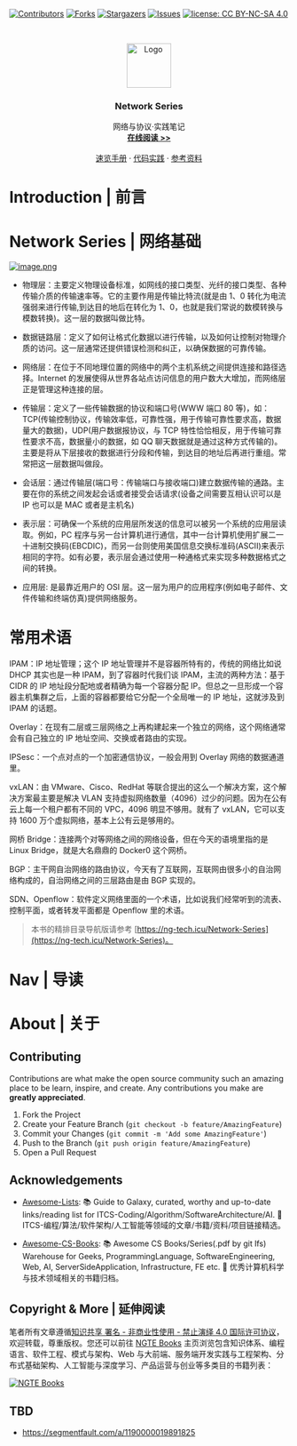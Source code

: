 [![Contributors][contributors-shield]][contributors-url]
[![Forks][forks-shield]][forks-url]
[![Stargazers][stars-shield]][stars-url]
[![Issues][issues-shield]][issues-url]
[![license: CC BY-NC-SA 4.0](https://img.shields.io/badge/license-CC%20BY--NC--SA%204.0-lightgrey.svg)][license-url]

<!-- PROJECT LOGO -->
<br />
<p align="center">
  <a href="https://github.com/wx-chevalier/Network-Series">
    <img src="https://s2.ax1x.com/2020/01/06/lr21MT.png" alt="Logo" width="80" height="80">
  </a>

  <h3 align="center">Network Series</h3>

  <p align="center">
    网络与协议·实践笔记
    <br />
    <a href="https://github.com/wx-chevalier/Network-Series"><strong>在线阅读 >> </strong></a>
    <br />
    <br />
    <a href="https://github.com/wx-chevalier/Network-Series">速览手册</a>
    ·
    <a href="https://github.com/wx-chevalier/Network-Series/issues">代码实践</a>
    ·
    <a href="https://github.com/wx-chevalier/Network-Series/issues">参考资料</a>
  </p>
</p>

<!-- ABOUT THE PROJECT -->

# Introduction | 前言

# Network Series | 网络基础

[![image.png](https://i.postimg.cc/tT00Xqns/image.png)](https://postimg.cc/gwKtsPDp)

- 物理层：主要定义物理设备标准，如网线的接口类型、光纤的接口类型、各种传输介质的传输速率等。它的主要作用是传输比特流(就是由 1、0 转化为电流强弱来进行传输,到达目的地后在转化为 1、0，也就是我们常说的数模转换与模数转换)。这一层的数据叫做比特。

- 数据链路层：定义了如何让格式化数据以进行传输，以及如何让控制对物理介质的访问。这一层通常还提供错误检测和纠正，以确保数据的可靠传输。

- 网络层：在位于不同地理位置的网络中的两个主机系统之间提供连接和路径选择。Internet 的发展使得从世界各站点访问信息的用户数大大增加，而网络层正是管理这种连接的层。

- 传输层：定义了一些传输数据的协议和端口号(WWW 端口 80 等)，如：TCP(传输控制协议，传输效率低，可靠性强，用于传输可靠性要求高，数据量大的数据)，UDP(用户数据报协议，与 TCP 特性恰恰相反，用于传输可靠性要求不高，数据量小的数据，如 QQ 聊天数据就是通过这种方式传输的)。主要是将从下层接收的数据进行分段和传输，到达目的地址后再进行重组。常常把这一层数据叫做段。

- 会话层：通过传输层(端口号：传输端口与接收端口)建立数据传输的通路。主要在你的系统之间发起会话或者接受会话请求(设备之间需要互相认识可以是 IP 也可以是 MAC 或者是主机名)

- 表示层：可确保一个系统的应用层所发送的信息可以被另一个系统的应用层读取。例如，PC 程序与另一台计算机进行通信，其中一台计算机使用扩展二一十进制交换码(EBCDIC)，而另一台则使用美国信息交换标准码(ASCII)来表示相同的字符。如有必要，表示层会通过使用一种通格式来实现多种数据格式之间的转换。

- 应用层: 是最靠近用户的 OSI 层。这一层为用户的应用程序(例如电子邮件、文件传输和终端仿真)提供网络服务。

# 常用术语

IPAM：IP 地址管理；这个 IP 地址管理并不是容器所特有的，传统的网络比如说 DHCP 其实也是一种 IPAM，到了容器时代我们谈 IPAM，主流的两种方法：基于 CIDR 的 IP 地址段分配地或者精确为每一个容器分配 IP。但总之一旦形成一个容器主机集群之后，上面的容器都要给它分配一个全局唯一的 IP 地址，这就涉及到 IPAM 的话题。

Overlay：在现有二层或三层网络之上再构建起来一个独立的网络，这个网络通常会有自己独立的 IP 地址空间、交换或者路由的实现。

IPSesc：一个点对点的一个加密通信协议，一般会用到 Overlay 网络的数据通道里。

vxLAN：由 VMware、Cisco、RedHat 等联合提出的这么一个解决方案，这个解决方案最主要是解决 VLAN 支持虚拟网络数量（4096）过少的问题。因为在公有云上每一个租户都有不同的 VPC，4096 明显不够用。就有了 vxLAN，它可以支持 1600 万个虚拟网络，基本上公有云是够用的。

网桥 Bridge：连接两个对等网络之间的网络设备，但在今天的语境里指的是 Linux Bridge，就是大名鼎鼎的 Docker0 这个网桥。

BGP：主干网自治网络的路由协议，今天有了互联网，互联网由很多小的自治网络构成的，自治网络之间的三层路由是由 BGP 实现的。

SDN、Openflow：软件定义网络里面的一个术语，比如说我们经常听到的流表、控制平面，或者转发平面都是 Openflow 里的术语。

> 本书的精排目录导航版请参考 [https://ng-tech.icu/Network-Series](https://ng-tech.icu/Network-Series)。

# Nav | 导读

# About | 关于

<!-- CONTRIBUTING -->

## Contributing

Contributions are what make the open source community such an amazing place to be learn, inspire, and create. Any contributions you make are **greatly appreciated**.

1. Fork the Project
2. Create your Feature Branch (`git checkout -b feature/AmazingFeature`)
3. Commit your Changes (`git commit -m 'Add some AmazingFeature'`)
4. Push to the Branch (`git push origin feature/AmazingFeature`)
5. Open a Pull Request

<!-- ACKNOWLEDGEMENTS -->

## Acknowledgements

- [Awesome-Lists](https://github.com/wx-chevalier/Awesome-Lists): 📚 Guide to Galaxy, curated, worthy and up-to-date links/reading list for ITCS-Coding/Algorithm/SoftwareArchitecture/AI. 💫 ITCS-编程/算法/软件架构/人工智能等领域的文章/书籍/资料/项目链接精选。

- [Awesome-CS-Books](https://github.com/wx-chevalier/Awesome-CS-Books): :books: Awesome CS Books/Series(.pdf by git lfs) Warehouse for Geeks, ProgrammingLanguage, SoftwareEngineering, Web, AI, ServerSideApplication, Infrastructure, FE etc. :dizzy: 优秀计算机科学与技术领域相关的书籍归档。

## Copyright & More | 延伸阅读

笔者所有文章遵循[知识共享 署名 - 非商业性使用 - 禁止演绎 4.0 国际许可协议](https://creativecommons.org/licenses/by-nc-nd/4.0/deed.zh)，欢迎转载，尊重版权。您还可以前往 [NGTE Books](https://ng-tech.icu/books/) 主页浏览包含知识体系、编程语言、软件工程、模式与架构、Web 与大前端、服务端开发实践与工程架构、分布式基础架构、人工智能与深度学习、产品运营与创业等多类目的书籍列表：

[![NGTE Books](https://s2.ax1x.com/2020/01/18/19uXtI.png)](https://ng-tech.icu/books/)

<!-- MARKDOWN LINKS & IMAGES -->
<!-- https://www.markdownguide.org/basic-syntax/#reference-style-links -->

[contributors-shield]: https://img.shields.io/github/contributors/wx-chevalier/Network-Series.svg?style=flat-square
[contributors-url]: https://github.com/wx-chevalier/Network-Series/graphs/contributors
[forks-shield]: https://img.shields.io/github/forks/wx-chevalier/Network-Series.svg?style=flat-square
[forks-url]: https://github.com/wx-chevalier/Network-Series/network/members
[stars-shield]: https://img.shields.io/github/stars/wx-chevalier/Network-Series.svg?style=flat-square
[stars-url]: https://github.com/wx-chevalier/Network-Series/stargazers
[issues-shield]: https://img.shields.io/github/issues/wx-chevalier/Network-Series.svg?style=flat-square
[issues-url]: https://github.com/wx-chevalier/Network-Series/issues
[license-shield]: https://img.shields.io/github/license/wx-chevalier/Network-Series.svg?style=flat-square
[license-url]: https://github.com/wx-chevalier/Network-Series/blob/master/LICENSE.txt

## TBD

- https://segmentfault.com/a/1190000019891825
